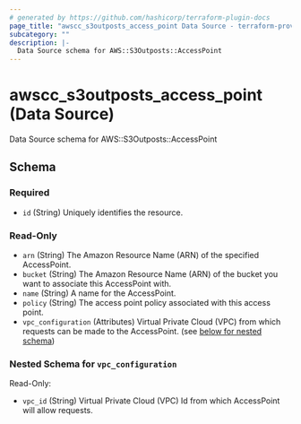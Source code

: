 ```yaml
---
# generated by https://github.com/hashicorp/terraform-plugin-docs
page_title: "awscc_s3outposts_access_point Data Source - terraform-provider-awscc"
subcategory: ""
description: |-
  Data Source schema for AWS::S3Outposts::AccessPoint
---
```


# awscc_s3outposts_access_point (Data Source)

Data Source schema for AWS::S3Outposts::AccessPoint



<!-- schema generated by tfplugindocs -->
## Schema

### Required

- `id` (String) Uniquely identifies the resource.

### Read-Only

- `arn` (String) The Amazon Resource Name (ARN) of the specified AccessPoint.
- `bucket` (String) The Amazon Resource Name (ARN) of the bucket you want to associate this AccessPoint with.
- `name` (String) A name for the AccessPoint.
- `policy` (String) The access point policy associated with this access point.
- `vpc_configuration` (Attributes) Virtual Private Cloud (VPC) from which requests can be made to the AccessPoint. (see [below for nested schema](#nestedatt--vpc_configuration))

<a id="nestedatt--vpc_configuration"></a>
### Nested Schema for `vpc_configuration`

Read-Only:

- `vpc_id` (String) Virtual Private Cloud (VPC) Id from which AccessPoint will allow requests.
